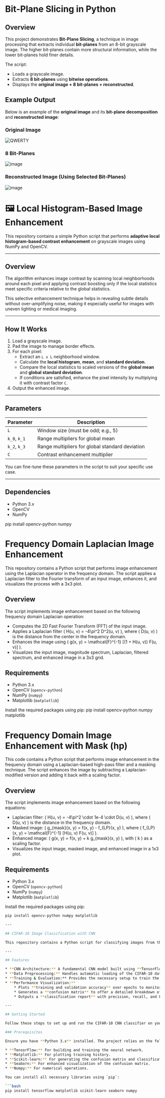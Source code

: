 # Bit-Plane Slicing in Python

## Overview
This project demonstrates **Bit-Plane Slicing**, a technique in image processing that extracts individual **bit-planes** from an 8-bit grayscale image. The higher bit-planes contain more structural information, while the lower bit-planes hold finer details.

The script:
- Loads a grayscale image.
- Extracts **8 bit-planes** using **bitwise operations**.
- Displays the **original image + 8 bit-planes + reconstructed**.

## Example Output
Below is an example of the **original image** and its **bit-plane decomposition** and **reconstructed image**:
### Original Image
![QWERTY](https://github.com/user-attachments/assets/48530897-c8b9-461c-8757-d0d50b6b2269)
<br>
### 8 Bit-Planes
![image](https://github.com/user-attachments/assets/2aab7af9-152a-4cb8-ac44-9efcf1b84ba6)
<br>  

### Reconstructed Image (Using Selected Bit-Planes)
![image](https://github.com/user-attachments/assets/c688f8f9-ff79-487b-acbd-b234d3ad8ac7)



# 🖼️ Local Histogram-Based Image Enhancement

This repository contains a simple Python script that performs **adaptive local histogram-based contrast enhancement** on grayscale images using NumPy and OpenCV.

---

## Overview

The algorithm enhances image contrast by scanning local neighborhoods around each pixel and applying contrast boosting only if the local statistics meet specific criteria relative to the global statistics.

This selective enhancement technique helps in revealing subtle details without over-amplifying noise, making it especially useful for images with uneven lighting or medical imaging.

---

##  How It Works

1. Load a grayscale image.
2. Pad the image to manage border effects.
3. For each pixel:
   - Extract an `L x L` neighborhood window.
   - Calculate the **local histogram**, **mean**, and **standard deviation**.
   - Compare the local statistics to scaled versions of the **global mean** and **global standard deviation**.
   - If conditions are satisfied, enhance the pixel intensity by multiplying it with contrast factor `C`.
4. Output the enhanced image.

---

## Parameters

| Parameter | Description |
|----------|-------------|
| `L` | Window size (must be odd; e.g., 5) |
| `k_0`, `k_1` | Range multipliers for global mean |
| `k_2`, `k_3` | Range multipliers for global standard deviation |
| `C` | Contrast enhancement multiplier |

You can fine-tune these parameters in the script to suit your specific use case.

---

## Dependencies

- Python 3.x
- OpenCV
- NumPy


pip install opencv-python numpy

# Frequency Domain Laplacian Image Enhancement

This repository contains a Python script that performs image enhancement using the Laplacian operator in the frequency domain. The script applies a Laplacian filter to the Fourier transform of an input image, enhances it, and visualizes the process with a 3x3 plot.

## Overview

The script implements image enhancement based on the following frequency domain Laplacian operation:
- Computes the 2D Fast Fourier Transform (FFT) of the input image.
- Applies a Laplacian filter \( H(u, v) = -4\pi^2 D^2(u, v) \), where \( D(u, v) \) is the distance from the center in the frequency domain.
- Enhances the image using \( g(x, y) = \mathcal{F}^{-1} [(1 + H(u, v)) F(u, v)] \).
- Visualizes the input image, magnitude spectrum, Laplacian, filtered spectrum, and enhanced image in a 3x3 grid.

## Requirements

- Python 3.x
- OpenCV (`opencv-python`)
- NumPy (`numpy`)
- Matplotlib (`matplotlib`)

Install the required packages using pip:
pip install opencv-python numpy matplotlib

# Frequency Domain Image Enhancement with Mask (hp)

This code contains a Python script that performs image enhancement in the frequency domain using a Laplacian-based high-pass filter and a masking technique. The script enhances the image by subtracting a Laplacian-modified version and adding it back with a scaling factor.

## Overview

The script implements image enhancement based on the following equations:
- Laplacian filter: \( H(u, v) = -4\pi^2 \cdot 1e-4 \cdot D(u, v) \), where \( D(u, v) \) is the distance in the frequency domain.
- Masked image: \( g_{mask}(x, y) = f(x, y) - f_{LP}(x, y) \), where \( f_{LP}(x, y) = \mathcal{F}^{-1} [H(u, v) F(u, v)] \).
- Enhanced image: \( g(x, y) = f(x, y) + k g_{mask}(x, y) \), with \( k \) as a scaling factor.
- Visualizes the input image, masked image, and enhanced image in a 1x3 plot.

## Requirements

- Python 3.x
- OpenCV (`opencv-python`)
- NumPy (`numpy`)
- Matplotlib (`matplotlib`)

Install the required packages using pip:
```bash
pip install opencv-python numpy matplotlib

---

## CIFAR-10 Image Classification with CNN

This repository contains a Python script for classifying images from the **CIFAR-10** dataset using a **Convolutional Neural Network (CNN)**. The CIFAR-10 dataset consists of 60,000 $32 \times 32$ color images across 10 distinct classes, with 6,000 images per class. This project serves as an excellent starting point for understanding how CNNs are applied to image classification tasks.

---

## Features

* **CNN Architecture:** A fundamental CNN model built using **TensorFlow/Keras**.
* **Data Preprocessing:** Handles automatic loading of the CIFAR-10 dataset and normalizes pixel values.
* **Training & Evaluation:** Provides the necessary setup to train the model and evaluate its performance on a held-out test set.
* **Performance Visualization:**
    * Plots **training and validation accuracy** over epochs to monitor learning progress.
    * Generates a **confusion matrix** to offer a detailed breakdown of per-class classification performance, highlighting where the model might be making mistakes.
    * Outputs a **classification report** with precision, recall, and F1-score for each class.

---

## Getting Started

Follow these steps to set up and run the CIFAR-10 CNN classifier on your local machine.

### Prerequisites

Ensure you have **Python 3.x** installed. The project relies on the following key libraries:

* **TensorFlow:** For building and training the neural network.
* **Matplotlib:** For plotting training history.
* **Scikit-learn:** For generating the confusion matrix and classification report.
* **Seaborn:** For enhanced visualization of the confusion matrix.
* **Numpy:** For numerical operations.

You can install all necessary libraries using `pip`:

```bash
pip install tensorflow matplotlib scikit-learn seaborn numpy

